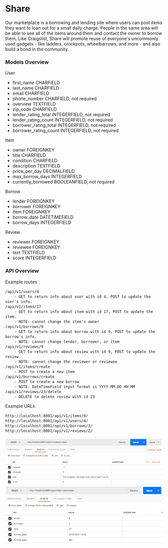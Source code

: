 # Share

Our marketplace is a borrowing and lending site where users can post items they want to loan out for a small daily charge. People in the same area will be able to see all of the items around them and contact the owner to borrow them. Like Craigslist, Share will promote reuse of everyone's uncommonly used gadgets - like ladders, crockpots, wheelbarrows, and more - and also build a bond in the community.

### Models Overview

User
- first_name CHARFIELD
- last_name CHARFIELD
- email CHARFIELD
- phone_number CHARFIELD, not required
- overview TEXTFIELD
- zip_code CHARFIELD
- lender_rating_total INTEGERFIELD, not required
- lender_rating_count INTEGERFIELD, not required
- borrower_rating_total INTEGERFIELD, not required
- borrower_rating_count INTEGERFIELD, not required

Item
- owner FOREIGNKEY
- title CHARFIELD
- condition CHARFIELD
- description TEXTFIELD
- price_per_day DECIMALFIELD
- max_borrow_days INTEGERFIELD
- currently_borrowed BOOLEANFIELD, not required

Borrow
- lender FOREIGNKEY
- borrower FOREIGNKEY
- item FOREIGNKEY
- borrow_date DATETIMEFIELD
- borrow_days INTEGERFIELD

Review
- reviewer FOREIGNKEY
- reviewee FOREIGNKEY
- text TEXTFIELD
- score INTEGERFIELD

### API Overview

Example routes

    /api/v1/users/4 
        - GET to return info about user with id 4, POST to update the user's info.
    /api/v1/items/17 
        - GET to return info about item with id 17, POST to update the item.
        - NOTE: cannot change the item's owner
    /api/v1/borrows/9
        - GET to return info about borrow with id 9, POST to update the borrow's info.
        - NOTE: cannot change lender, borrower, or item
    /api/v1/reviews/9 
        - GET to return info about review with id 9, POST to update the review.
        - NOTE: cannot change the reviewer or reviewee
    /api/v1/items/create 
        - POST to create a new item
    /api/v1/borrows/create 
        - POST to create a new borrow
        - NOTE: DateTimeField input format is YYYY-MM-DD HH:MM
    /api/v1/reviews/23/delete 
        - DELETE to delete review with id 23
    
Example URLs

    http://localhost:8001/api/v1/items/9/
    http://localhost:8001/api/v1/users/4/
    http://localhost:8001/api/v1/borrows/3/
    http://localhost:8001/api/v1/reviews/2/


![postman example](img/create_review.png)
![postman example](img/create_borrow.png)
